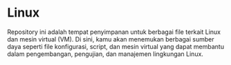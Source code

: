 # Linux
Repository ini adalah tempat penyimpanan untuk berbagai file terkait Linux dan mesin virtual (VM). Di sini, kamu akan menemukan berbagai sumber daya seperti file konfigurasi, script, dan mesin virtual yang dapat membantu dalam pengembangan, pengujian, dan manajemen lingkungan Linux.
